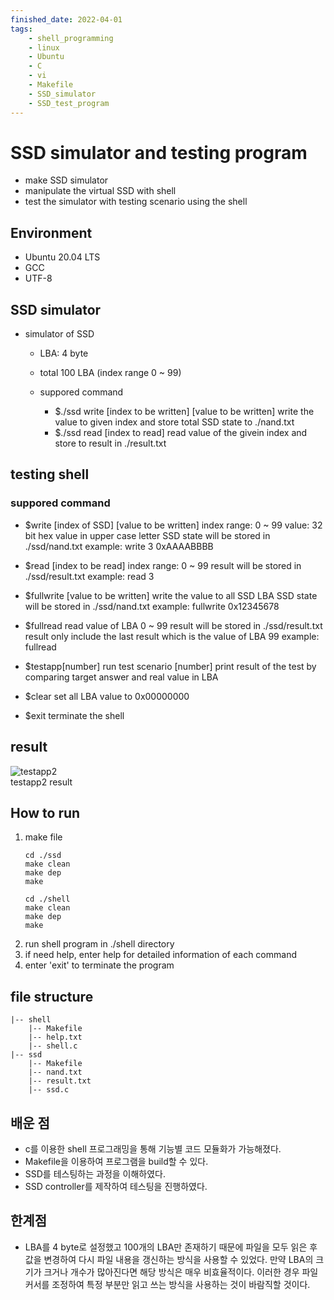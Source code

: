 ```yaml
---
finished_date: 2022-04-01
tags:
    - shell_programming
    - linux
    - Ubuntu
    - C
    - vi
    - Makefile
    - SSD_simulator
    - SSD_test_program
---
```

# SSD simulator and testing program
- make SSD simulator 
- manipulate the virtual SSD with shell
- test the simulator with testing scenario using the shell

## Environment
- Ubuntu 20.04 LTS
- GCC
- UTF-8

## SSD simulator
- simulator of SSD
    - LBA: 4 byte
    - total 100 LBA (index range 0 ~ 99)

    - suppored command
        - $./ssd write [index to be written] [value to be written]
    		write the value to given index and store total SSD state to ./nand.txt
        - $./ssd read [index to read]
  			read value of the givein index and store to result in ./result.txt

## testing shell
### suppored command
- $write [index of SSD] [value to be written]
	index range: 0 ~ 99
	value: 32 bit  hex value in upper case letter
	SSD state will be stored in ./ssd/nand.txt
	example: write 3 0xAAAABBBB

- $read [index to be read]
	index range: 0 ~ 99
	result will be stored in ./ssd/result.txt
	example: read 3

- $fullwrite [value to be written]
	write the value to all SSD LBA
	SSD state will be stored in ./ssd/nand.txt
	example: fullwrite 0x12345678

- $fullread
	read value of LBA 0 ~ 99
	result will be stored in ./ssd/result.txt
	result only include the last result which is the value of LBA 99
	example: fullread

- $testapp[number]
	run test scenario [number]
	print result of the test by comparing target answer and real value in LBA

- $clear
	set all LBA value to 0x00000000

- $exit
	terminate the shell

## result
![testapp2](https://user-images.githubusercontent.com/74483608/161239087-aa2b7177-2fb5-4df1-b95b-5f902dc402cb.PNG)  
testapp2 result


## How to run
1. make file
    ```
    cd ./ssd
    make clean
    make dep
    make
    ```
    ```
    cd ./shell
    make clean
    make dep
    make
    ```
2. run shell program in ./shell directory
3. if need help, enter help for detailed information of each command
4. enter 'exit' to terminate the program
## file structure
```
|-- shell
    |-- Makefile
    |-- help.txt
    |-- shell.c
|-- ssd
    |-- Makefile
    |-- nand.txt
    |-- result.txt
    |-- ssd.c
```

## 배운 점
- c를 이용한 shell 프로그래밍을 통해 기능별 코드 모듈화가 가능해졌다.
- Makefile을 이용하여 프로그램을 build할 수 있다.
- SSD를 테스팅하는 과정을 이해하였다.
- SSD controller를 제작하여 테스팅을 진행하였다.
## 한계점
- LBA를 4 byte로 설정했고 100개의 LBA만 존재하기 때문에 파일을 모두 읽은 후 값을 변경하여 다시 파일 내용을 갱신하는 방식을 사용할 수 있었다. 만약 LBA의 크기가 크거나 개수가 많아진다면 해당 방식은 매우 비효율적이다.
    이러한 경우 파일 커서를 조정하여 특정 부분만 읽고 쓰는 방식을 사용하는 것이 바람직할 것이다.
